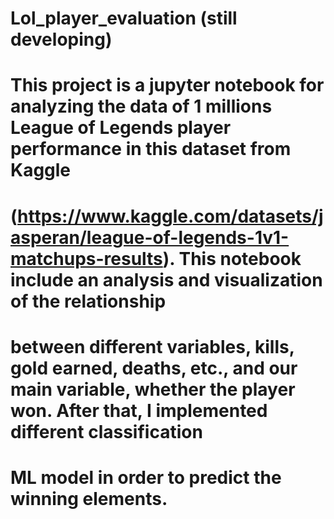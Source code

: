 # Lol_player_evaluation (still developing)
# This project is a jupyter notebook for analyzing the data of 1 millions League of Legends player performance in this dataset from Kaggle 
# (https://www.kaggle.com/datasets/jasperan/league-of-legends-1v1-matchups-results). This notebook include an analysis and visualization of the relationship 
# between different variables, kills, gold earned, deaths, etc., and our main variable, whether the player won. After that, I implemented different classification 
# ML model in order to predict the winning elements. 
